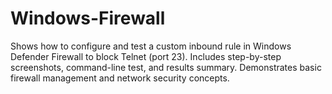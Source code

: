 # Windows-Firewall
Shows how to configure and test a custom inbound rule in Windows Defender Firewall to block Telnet (port 23). Includes step-by-step screenshots, command-line test, and results summary. Demonstrates basic firewall management and network security concepts.
